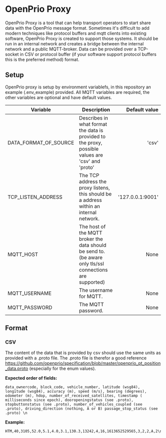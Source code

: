 # OpenPrio Proxy

OpenPrio Proxy is a tool that can help transport operators to start share data with the OpenPrio message format. Sometimes it's difficult to add modern techniques like protocol buffers and mqtt clients into existing software, OpenPrio Proxy is created to support those systems. It should be run in an internal network and creates a bridge between the internal network and a public MQTT-broker. Data can be provided over a TCP-socket in CSV or protocol buffer (if your software support protocol buffers this is the preferred method) format.

## Setup
OpenPrio proxy is setup by environment variablefs, in this repository an example (.env_example) provided. All MQTT variables are required, the other variables are optional and have default values. 

| Variable               | Description                                                                                                    | Default value     |
| -----------------------| -------------------------------------------------------------------------------------------------------------- | -----------------:|
| DATA_FORMAT_OF_SOURCE  | Describes in what format the data is provided to the proxy, possible values are 'csv' and 'proto'              | 'csv'             |
| TCP_LISTEN_ADDRESS     | The TCP address the proxy listens, this should be a address within an internal network.                        | '127.0.0.1:9001'  |
| MQTT_HOST              | The host of the MQTT broker the data should be send to. (be aware only tls/ssl connections are supported)      |  None             |
| MQTT_USERNAME          | The username for MQTT.                                                                                         |  None             |
| MQTT_PASSWORD          | The MQTT password.                                                                                             |  None             |

## Format

### CSV

The content of the data that is provided by csv should use the same units as provided with a .proto file. The .proto file is therefor a good reference https://github.com/openprio/specification/blob/master/openprio_pt_position_data.proto (especially for the enum values).

**Expected order of fields:**
```csv
data_ownercode, block_code, vehicle_number, latitude (wsg84), longitude (wsg84), accuracy (m), speed (m/s), bearing (degrees), odometer (m), hdop, number_of_received_satellites, timestamp ( milliseconds since epoch), dooropeningstatus (see .proto), stopbuttonstatus (see .proto), number_of_vehicles_coupled (see .proto), driving_direction (nothing, A or B) passage_stop_status (see .proto) \n
```
**Example:**
```csv
HTM,40,3105,52.0,5.1,4.0,3.1,130.3,13242,4,16,1613652529565,3,2,2,A,2\n
```

